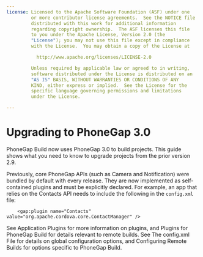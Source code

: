 ```yaml
---
license: Licensed to the Apache Software Foundation (ASF) under one
         or more contributor license agreements.  See the NOTICE file
         distributed with this work for additional information
         regarding copyright ownership.  The ASF licenses this file
         to you under the Apache License, Version 2.0 (the
         "License"); you may not use this file except in compliance
         with the License.  You may obtain a copy of the License at

           http://www.apache.org/licenses/LICENSE-2.0

         Unless required by applicable law or agreed to in writing,
         software distributed under the License is distributed on an
         "AS IS" BASIS, WITHOUT WARRANTIES OR CONDITIONS OF ANY
         KIND, either express or implied.  See the License for the
         specific language governing permissions and limitations
         under the License.

---
```


# Upgrading to PhoneGap 3.0

PhoneGap Build now uses PhoneGap 3.0 to build projects.  This guide
shows what you need to know to upgrade projects from the prior version
2.9.

Previously, core PhoneGap APIs (such as Camera and Notification) were
bundled by default with every release. They are now implemented as
self-contained plugins and must be explicitly declared.  For example,
an app that relies on the Contacts API needs to include the following
in the `config.xml` file:

        <gap:plugin name="Contacts" value="org.apache.cordova.core.ContactManager" />

See Application Plugins for more information on plugins, and Plugins
for PhoneGap Build for details relevant to remote builds.  See The
config.xml File for details on global configuration options, and
Configuring Remote Builds for options specific to PhoneGap Build.
